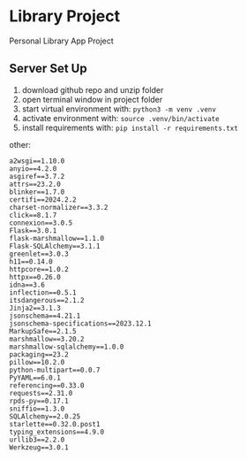 # Library Project
Personal Library App Project


## Server Set Up
1. download github repo and unzip folder 
2. open terminal window in project folder
3. start virtual environment with: `python3 -m venv .venv` 
4. activate environment with: `source .venv/bin/activate`
4. install requirements with: `pip install -r requirements.txt`





other:
```
a2wsgi==1.10.0
anyio==4.2.0
asgiref==3.7.2
attrs==23.2.0
blinker==1.7.0
certifi==2024.2.2
charset-normalizer==3.3.2
click==8.1.7
connexion==3.0.5
Flask==3.0.1
flask-marshmallow==1.1.0
Flask-SQLAlchemy==3.1.1
greenlet==3.0.3
h11==0.14.0
httpcore==1.0.2
httpx==0.26.0
idna==3.6
inflection==0.5.1
itsdangerous==2.1.2
Jinja2==3.1.3
jsonschema==4.21.1
jsonschema-specifications==2023.12.1
MarkupSafe==2.1.5
marshmallow==3.20.2
marshmallow-sqlalchemy==1.0.0
packaging==23.2
pillow==10.2.0
python-multipart==0.0.7
PyYAML==6.0.1
referencing==0.33.0
requests==2.31.0
rpds-py==0.17.1
sniffio==1.3.0
SQLAlchemy==2.0.25
starlette==0.32.0.post1
typing_extensions==4.9.0
urllib3==2.2.0
Werkzeug==3.0.1
```